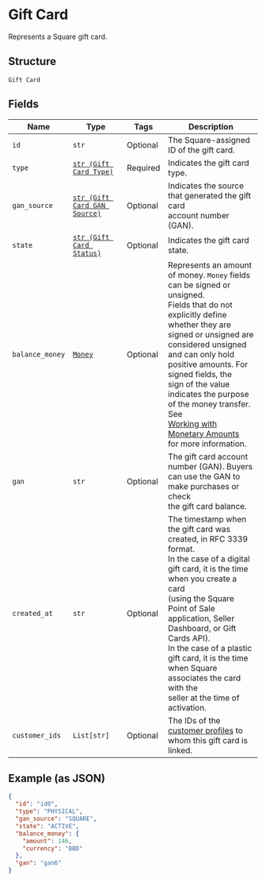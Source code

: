 
# Gift Card

Represents a Square gift card.

## Structure

`Gift Card`

## Fields

| Name | Type | Tags | Description |
|  --- | --- | --- | --- |
| `id` | `str` | Optional | The Square-assigned ID of the gift card. |
| `type` | [`str (Gift Card Type)`](../../doc/models/gift-card-type.md) | Required | Indicates the gift card type. |
| `gan_source` | [`str (Gift Card GAN Source)`](../../doc/models/gift-card-gan-source.md) | Optional | Indicates the source that generated the gift card<br>account number (GAN). |
| `state` | [`str (Gift Card Status)`](../../doc/models/gift-card-status.md) | Optional | Indicates the gift card state. |
| `balance_money` | [`Money`](../../doc/models/money.md) | Optional | Represents an amount of money. `Money` fields can be signed or unsigned.<br>Fields that do not explicitly define whether they are signed or unsigned are<br>considered unsigned and can only hold positive amounts. For signed fields, the<br>sign of the value indicates the purpose of the money transfer. See<br>[Working with Monetary Amounts](https://developer.squareup.com/docs/build-basics/working-with-monetary-amounts)<br>for more information. |
| `gan` | `str` | Optional | The gift card account number (GAN). Buyers can use the GAN to make purchases or check<br>the gift card balance. |
| `created_at` | `str` | Optional | The timestamp when the gift card was created, in RFC 3339 format.<br>In the case of a digital gift card, it is the time when you create a card<br>(using the Square Point of Sale application, Seller Dashboard, or Gift Cards API).  <br>In the case of a plastic gift card, it is the time when Square associates the card with the<br>seller at the time of activation. |
| `customer_ids` | `List[str]` | Optional | The IDs of the [customer profiles](entity:Customer) to whom this gift card is linked. |

## Example (as JSON)

```json
{
  "id": "id0",
  "type": "PHYSICAL",
  "gan_source": "SQUARE",
  "state": "ACTIVE",
  "balance_money": {
    "amount": 146,
    "currency": "BBD"
  },
  "gan": "gan6"
}
```

